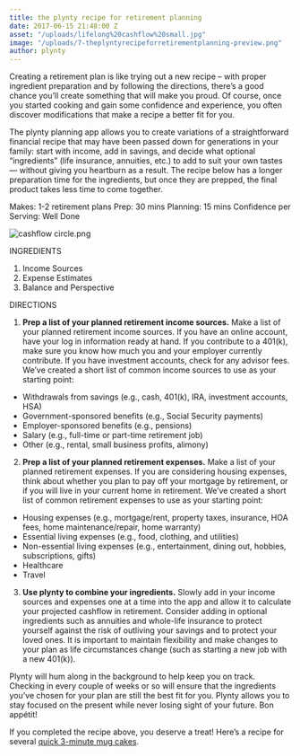 ```yaml
---
title: the plynty recipe for retirement planning
date: 2017-06-15 21:48:00 Z
asset: "/uploads/lifelong%20cashflow%20small.jpg"
image: "/uploads/7-theplyntyrecipeforretirementplanning-preview.png"
author: plynty
---
```


Creating a retirement plan is like trying out a new recipe –  with proper ingredient preparation and by following the directions, there’s a good chance you’ll create something that will make you proud. Of course, once you started cooking and gain some confidence and experience, you often discover modifications that make a recipe a better fit for you.

The plynty planning app allows you to create variations of a straightforward financial recipe that may have been passed down for generations in your family: start with income, add in savings, and decide what optional “ingredients” (life insurance, annuities, etc.) to add to suit your own tastes — without giving you heartburn as a result. The recipe below has a longer preparation time for the ingredients, but once they are prepped, the final product takes less time to come together.

Makes: 1-2 retirement plans
Prep: 30 mins
Planning: 15 mins
Confidence per Serving: Well Done


![cashflow circle.png](/uploads/cashflow%20circle.png)


INGREDIENTS

1. Income Sources
2. Expense Estimates
3. Balance and Perspective

DIRECTIONS

1. **Prep a list of your planned retirement income sources.** 
Make a list of your planned retirement income sources. If you have an online account, have your log in information ready at hand. If you contribute to a 401(k), make sure you know how much you and your employer currently contribute. If you have investment accounts, check for any advisor fees.
We’ve created a short list of common income sources to use as your starting point:
* Withdrawals from savings (e.g., cash, 401(k), IRA, investment accounts, HSA)
* Government-sponsored benefits (e.g., Social Security payments)
* Employer-sponsored benefits (e.g., pensions)
* Salary (e.g., full-time or part-time retirement job)
* Other (e.g., rental, small business profits, alimony)

2. **Prep a list of your planned retirement expenses.**
Make a list of your planned retirement expenses. If you are considering housing expenses, think about whether you plan to pay off your mortgage by retirement, or if you will live in your current home in retirement. We’ve created a short list of common retirement expenses to use as your starting point: 
* Housing expenses (e.g., mortgage/rent, property taxes, insurance, HOA fees, home maintenance/repair, home warranty)
* Essential living expenses (e.g., food, clothing, and utilities)
* Non-essential living expenses (e.g., entertainment, dining out, hobbies, subscriptions, gifts)
* Healthcare 
* Travel

3. **Use plynty to combine your ingredients.**
Slowly add in your income sources and expenses one at a time into the app and allow it to calculate your projected cashflow in retirement. Consider adding in optional ingredients such as annuities and whole-life insurance to protect yourself against the risk of outliving your savings and to protect your loved ones. It is important to maintain flexibility and make changes to your plan as life circumstances change (such as starting a new job with a new 401(k)). 

Plynty will hum along in the background to help keep you on track. Checking in every couple of weeks or so will ensure that the ingredients you’ve chosen for your plan are still the best fit for you. Plynty allows you to stay focused on the present while never losing sight of your future. Bon appétit!

If you completed the recipe above, you deserve a treat! Here’s a recipe for several [quick 3-minute mug cakes](https://www.buzzfeed.com/vaughnvreeland/3-minute-mug-cakes-4-ways?utm_term=.sv7Zp9NJyO#.mtZPojOzYL).
